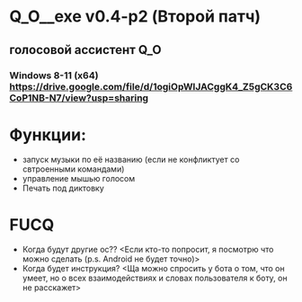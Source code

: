 # Q_O__exe v0.4-p2 (Второй патч)
## голосовой ассистент Q_O
### Windows 8-11 (x64) https://drive.google.com/file/d/1ogiOpWIJACggK4_Z5gCK3C6CoP1NB-N7/view?usp=sharing
# Функции:
- запуск музыки по её названию (если не конфликтует со свтроенными командами)
- управление мышью голосом
- Печать под диктовку
# FUCQ
- Когда будут другие ос?? <Если кто-то попросит, я посмотрю что можно сделать (p.s. Android не будет точно)>
- Когда будет инструкция? <Ща можно спросить у бота о том, что он умеет, но о всех взаимодействиях и словах пользователя к боту, он не расскажет>
